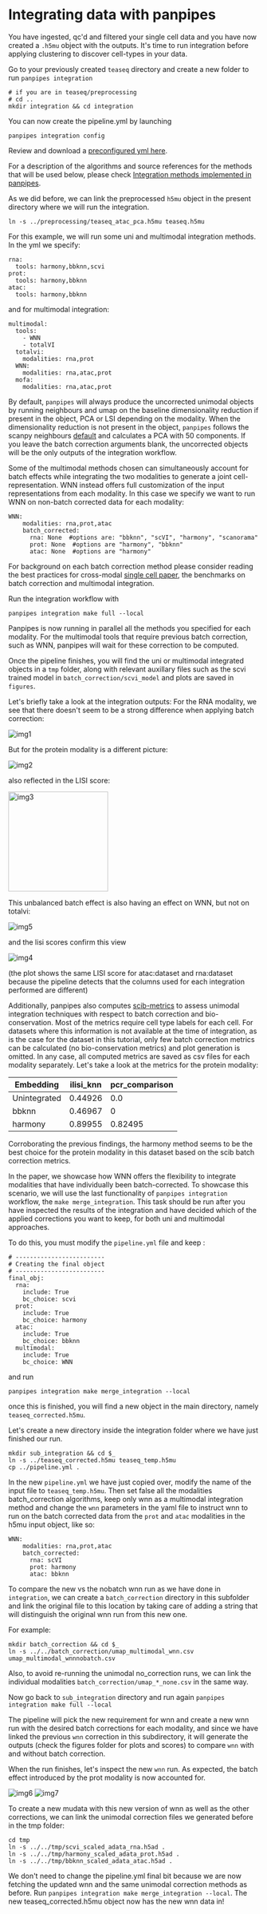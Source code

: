 # Integrating data with panpipes

You have ingested, qc'd and filtered your single cell data and you have now created a `.h5mu` object with the outputs.
It's time to run integration before applying clustering to discover cell-types in your data.

Go to your previously created `teaseq` directory and create a new folder to run `panpipes integration`

```
# if you are in teaseq/preprocessing
# cd ..
mkdir integration && cd integration
```
You can now create the pipeline.yml by launching 

```
panpipes integration config
```

Review and download a [preconfigured yml here](pipeline_yml.md).



For a description of the algorithms and source references for the methods that will be used below, please check [Integration methods implemented in panpipes](https://github.com/DendrouLab/panpipes/blob/docs_g/docs/usage/integration_methods.md).



As we did before, we can link the preprocessed `h5mu` object in the present directory where we will run the integration.

```
ln -s ../preprocessing/teaseq_atac_pca.h5mu teaseq.h5mu
```

For this example, we will run some uni and multimodal integration methods. 
In the yml we specify:

```
rna:
  tools: harmony,bbknn,scvi
prot:
  tools: harmony,bbknn
atac: 
  tools: harmony,bbknn
```

and for multimodal integration:
```
multimodal:
  tools:
    - WNN
    - totalVI
  totalvi:
    modalities: rna,prot
  WNN: 
    modalities: rna,atac,prot 
  mofa: 
    modalities: rna,atac,prot

```
By default, `panpipes` will always produce the uncorrected unimodal objects by running neighbours and umap on the baseline dimensionality reduction if present in the object, PCA or LSI depending on the modality. 
When the dimensionality reduction is not present in the object, `panpipes` follows the scanpy neighbours [default](https://github.com/scverse/scanpy/blob/master/scanpy/tools/_utils.py#L28) and calculates a PCA with 50 components. 
If you leave the batch correction arguments blank, the uncorrected objects will be the only outputs of the integration workflow.

Some of the multimodal methods chosen can simultaneously account for batch effects while integrating the two modalities to generate a joint cell-representation. WNN instead offers full customization of the input representations from each modality. In this case we specify we want to run WNN on non-batch corrected data for each modality:

```
WNN:
    modalities: rna,prot,atac 
    batch_corrected:
      rna: None  #options are: "bbknn", "scVI", "harmony", "scanorama"
      prot: None  #options are "harmony", "bbknn"
      atac: None  #options are "harmony"
```

For background on each batch correction method please consider reading the best practices for cross-modal [single cell paper](https://github.com/scverse/scanpy/blob/master/scanpy/tools/_utils.py#L28), the benchmarks on batch correction and multimodal integration.

Run the integration workflow with 

```
panpipes integration make full --local
```

Panpipes is now running in parallel all the methods you specified for each modality. For the multimodal tools that require previous batch correction, such as WNN, panpipes will wait for these correction to be computed.

Once the pipeline finishes, you will find the uni or multimodal integrated objects in a `tmp` folder, along with relevant auxillary files such as the scvi trained model in `batch_correction/scvi_model` and plots are saved in `figures`.

Let's briefly take a look at the integration outputs:
For the RNA modality, we see that there doesn't seem to be a strong difference when applying batch correction:

<img src="https://github.com/DendrouLab/panpipes-tutorials/blob/main/docs/uni_multi_integration/figures/rna/umap_method_rna:dataset.png?raw=true" alt="img1" >

But for the protein modality is a different picture:

<img src="https://github.com/DendrouLab/panpipes-tutorials/blob/main/docs/uni_multi_integration/figures/prot/umap_method_prot:orig.ident.png?raw=true" alt="img2" >

also reflected in the LISI score:

<img src="https://github.com/DendrouLab/panpipes-tutorials/blob/main/docs/uni_multi_integration/figures/prot/LISI_scores.png?raw=true" alt="img3" height = 200>

This unbalanced batch effect is also having an effect on WNN, but not on totalvi:

<img src="https://github.com/DendrouLab/panpipes-tutorials/blob/main/docs/uni_multi_integration/figures/multimodal/umap_method_atac:dataset.png?raw=true" alt="img5">

and the lisi scores confirm this view

<img src="https://github.com/DendrouLab/panpipes-tutorials/blob/main/docs/uni_multi_integration/figures/multimodal/LISI_scores.png?raw=true" alt="img4">

(the plot shows the same LISI score for atac:dataset and rna:dataset because the pipeline detects that the columns used for each integration performed are different)

Additionally, panpipes also computes [scib-metrics](https://scib-metrics.readthedocs.io/en/latest/index.html) to assess unimodal integration techniques with respect to batch correction and bio-conservation.
Most of the metrics require cell type labels for each cell.
For datasets where this information is not available at the time of integration, as is the case for the dataset in this tutorial, only few batch correction metrics can be calculated (no bio-conservation metrics) and plot generation is omitted.
In any case, all computed metrics are saved as csv files for each modality separately.
Let's take a look at the metrics for the protein modality:

| Embedding    | ilisi_knn   | pcr_comparison   |
|--------------|-------------|------------------|
| Unintegrated | 0.44926     | 0.0              |
| bbknn        | 0.46967     | 0                |
| harmony      | 0.89955     | 0.82495          |

Corroborating the previous findings, the harmony method seems to be the best choice for the protein modality in this dataset based on the scib batch correction metrics.


In the paper, we showcase how WNN offers the flexibility to integrate modalities that have individually been batch-corrected.
To showcase this scenario, we will use the last functionality of `panpipes integration` workflow, the `make merge_integration`. This task should be run after you have inspected the results of the integration and have decided which of the applied corrections you want to keep, for both uni and multimodal approaches.

To do this, you must modify the `pipeline.yml` file and keep :

```
# -------------------------
# Creating the final object
# -------------------------
final_obj:
  rna:
    include: True
    bc_choice: scvi
  prot:
    include: True
    bc_choice: harmony
  atac:
    include: True
    bc_choice: bbknn
  multimodal:
    include: True
    bc_choice: WNN
```
and run 

```
panpipes integration make merge_integration --local
```

once this is finished, you will find a new object in the main directory, namely `teaseq_corrected.h5mu`.

Let's create a new directory inside the integration folder where we have just finished our run.

```
mkdir sub_integration && cd $_
ln -s ../teaseq_corrected.h5mu teaseq_temp.h5mu
cp ../pipeline.yml .
```

In the new `pipeline.yml` we have just copied over, modify the name of the input file to `teaseq_temp.h5mu`. 
Then set false all the modalities batch_correction algorithms, keep only wnn as a multimodal integration method and change the `wnn` parameters in the yaml file to instruct wnn to run on the batch corrected data from the `prot` and `atac` modalities in the h5mu input object, like so:

```
WNN:
    modalities: rna,prot,atac 
    batch_corrected:
      rna: scVI
      prot: harmony
      atac: bbknn
```


To compare the new vs the nobatch wnn run as we have done in `integration`, we can create a `batch_correction` directory in this subfolder and link the original file to this location by taking care of adding a string that will distinguish the original wnn run from this new one.

For example: 


```
mkdir batch_correction && cd $_
ln -s ../../batch_correction/umap_multimodal_wnn.csv umap_multimodal_wnnnobatch.csv
```

Also, to avoid re-running the unimodal no_correction runs, we can link the individual modalities `batch_correction/umap_*_none.csv` in the same way.

Now go back to `sub_integration` directory and run again `panpipes integration make full --local`

The pipeline will pick the new requirement for wnn and create a new wnn run with the desired batch corrections for each modality, and since we have linked the previous `wnn` correction in this subdirectory, it will generate the outputs (check the figures folder for plots and scores) to compare `wnn` with and without batch correction.

When the run finishes, let's inspect the new `wnn` run. As expected, the batch effect introduced by the prot modality is now accounted for.


<img src="https://github.com/DendrouLab/panpipes-tutorials/blob/main/docs/uni_multi_integration/sub_int_figures/umap_method_rna:dataset.png?raw=true" alt="img6">


<img src="https://github.com/DendrouLab/panpipes-tutorials/blob/main/docs/uni_multi_integration/sub_int_figures/LISI_scores.png?raw=true" alt="img7">


To create a new mudata with this new version of wnn as well as the other corrections, we can link the unimodal correction files we generated before in the tmp folder:


```
cd tmp
ln -s ../../tmp/scvi_scaled_adata_rna.h5ad .
ln -s ../../tmp/harmony_scaled_adata_prot.h5ad .
ln -s ../../tmp/bbknn_scaled_adata_atac.h5ad .
```

We don't need to change the pipeline.yml final bit because we are now fetching the updated wnn and the same unimodal correction methods as before. 
Run `panpipes integration make merge_integration --local`. The new teaseq_corrected.h5mu object now has the new wnn data in! 
